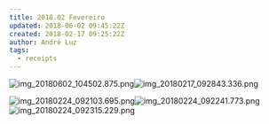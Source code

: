 ```yaml
---
title: 2018.02 Fevereiro
updated: 2018-06-02 09:45:22Z
created: 2018-02-17 09:25:22Z
author: André Luz
tags:
  - receipts
---
```


![img_20180602_104502.875.png](img_20180602_104502.875.png)![img_20180217_092843.336.png](img_20180217_092843.336.png)

![img_20180224_092103.695.png](img_20180224_092103.695.png)![img_20180224_092241.773.png](img_20180224_092241.773.png)![img_20180224_092315.229.png](img_20180224_092315.229.png)